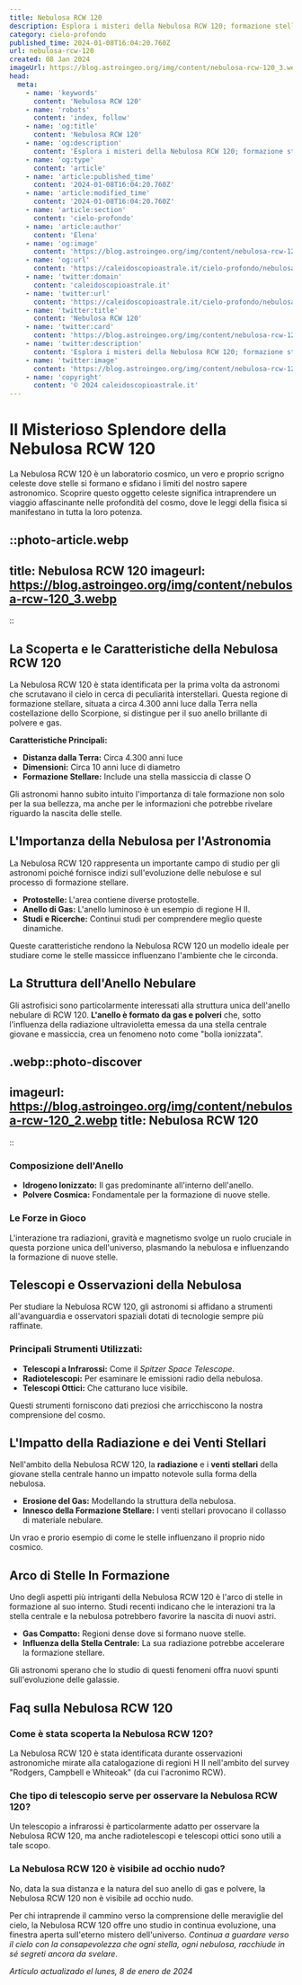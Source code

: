 ```yaml
---
title: Nebulosa RCW 120
description: Esplora i misteri della Nebulosa RCW 120; formazione stellare e splendore cosmico in un viaggio avvincente tra le stelle.
category: cielo-profondo
published_time: 2024-01-08T16:04:20.760Z
url: nebulosa-rcw-120
created: 08 Jan 2024
imageUrl: https://blog.astroingeo.org/img/content/nebulosa-rcw-120_3.webp
head:
  meta:
    - name: 'keywords'
      content: 'Nebulosa RCW 120'
    - name: 'robots'
      content: 'index, follow'
    - name: 'og:title'
      content: 'Nebulosa RCW 120'
    - name: 'og:description'
      content: 'Esplora i misteri della Nebulosa RCW 120; formazione stellare e splendore cosmico in un viaggio avvincente tra le stelle.'
    - name: 'og:type'
      content: 'article'
    - name: 'article:published_time'
      content: '2024-01-08T16:04:20.760Z'
    - name: 'article:modified_time'
      content: '2024-01-08T16:04:20.760Z'
    - name: 'article:section'
      content: 'cielo-profondo'
    - name: 'article:author'
      content: 'Elena'
    - name: 'og:image'
      content: 'https://blog.astroingeo.org/img/content/nebulosa-rcw-120_3.webp'
    - name: 'og:url'
      content: 'https://caleidoscopioastrale.it/cielo-profondo/nebulosa-rcw-120'
    - name: 'twitter:domain'
      content: 'caleidoscopioastrale.it'
    - name: 'twitter:url'
      content: 'https://caleidoscopioastrale.it/cielo-profondo/nebulosa-rcw-120'
    - name: 'twitter:title'
      content: 'Nebulosa RCW 120'
    - name: 'twitter:card'
      content: 'https://blog.astroingeo.org/img/content/nebulosa-rcw-120_3.webp'
    - name: 'twitter:description'
      content: 'Esplora i misteri della Nebulosa RCW 120; formazione stellare e splendore cosmico in un viaggio avvincente tra le stelle.'
    - name: 'twitter:image'
      content: 'https://blog.astroingeo.org/img/content/nebulosa-rcw-120_3.webp'
    - name: 'copyright'
      content: '© 2024 caleidoscopioastrale.it'
---
```

# Il Misterioso Splendore della Nebulosa RCW 120

La Nebulosa RCW 120 è un laboratorio cosmico, un vero e proprio scrigno celeste dove stelle si formano e sfidano i limiti del nostro sapere astronomico. Scoprire questo oggetto celeste significa intraprendere un viaggio affascinante nelle profondità del cosmo, dove le leggi della fisica si manifestano in tutta la loro potenza.

::photo-article.webp
---
title: Nebulosa RCW 120
imageurl: https://blog.astroingeo.org/img/content/nebulosa-rcw-120_3.webp
---
::

## La Scoperta e le Caratteristiche della Nebulosa RCW 120

La Nebulosa RCW 120 è stata identificata per la prima volta da astronomi che scrutavano il cielo in cerca di peculiarità interstellari. Questa regione di formazione stellare, situata a circa 4.300 anni luce dalla Terra nella costellazione dello Scorpione, si distingue per il suo anello brillante di polvere e gas.

**Caratteristiche Principali:**

- **Distanza dalla Terra:** Circa 4.300 anni luce
- **Dimensioni:** Circa 10 anni luce di diametro
- **Formazione Stellare:** Include una stella massiccia di classe O

Gli astronomi hanno subito intuito l'importanza di tale formazione non solo per la sua bellezza, ma anche per le informazioni che potrebbe rivelare riguardo la nascita delle stelle.

## L'Importanza della Nebulosa per l'Astronomia

La Nebulosa RCW 120 rappresenta un importante campo di studio per gli astronomi poiché fornisce indizi sull'evoluzione delle nebulose e sul processo di formazione stellare.

- **Protostelle:** L'area contiene diverse protostelle.
- **Anello di Gas:** L'anello luminoso è un esempio di regione H II.
- **Studi e Ricerche:** Continui studi per comprendere meglio queste dinamiche.

Queste caratteristiche rendono la Nebulosa RCW 120 un modello ideale per studiare come le stelle massicce influenzano l'ambiente che le circonda.

## La Struttura dell'Anello Nebulare

Gli astrofisici sono particolarmente interessati alla struttura unica dell'anello nebulare di RCW 120. **L'anello è formato da gas e polveri** che, sotto l'influenza della radiazione ultravioletta emessa da una stella centrale giovane e massiccia, crea un fenomeno noto come "bolla ionizzata".

.webp::photo-discover
---
imageurl: https://blog.astroingeo.org/img/content/nebulosa-rcw-120_2.webp
title: Nebulosa RCW 120
---
::

### Composizione dell'Anello

- **Idrogeno Ionizzato:** Il gas predominante all'interno dell'anello.
- **Polvere Cosmica:** Fondamentale per la formazione di nuove stelle.

### Le Forze in Gioco

L'interazione tra radiazioni, gravità e magnetismo svolge un ruolo cruciale in questa porzione unica dell'universo, plasmando la nebulosa e influenzando la formazione di nuove stelle.

## Telescopi e Osservazioni della Nebulosa

Per studiare la Nebulosa RCW 120, gli astronomi si affidano a strumenti all'avanguardia e osservatori spaziali dotati di tecnologie sempre più raffinate.

### Principali Strumenti Utilizzati:

- **Telescopi a Infrarossi:** Come il *Spitzer Space Telescope*.
- **Radiotelescopi:** Per esaminare le emissioni radio della nebulosa.
- **Telescopi Ottici:** Che catturano luce visibile.

Questi strumenti forniscono dati preziosi che arricchiscono la nostra comprensione del cosmo.

## L'Impatto della Radiazione e dei Venti Stellari

Nell'ambito della Nebulosa RCW 120, la **radiazione** e i **venti stellari** della giovane stella centrale hanno un impatto notevole sulla forma della nebulosa.

- **Erosione del Gas:** Modellando la struttura della nebulosa.
- **Innesco della Formazione Stellare:** I venti stellari provocano il collasso di materiale nebulare.

Un vrao e prorio esempio di come le stelle influenzano il proprio nido cosmico.

## Arco di Stelle In Formazione

Uno degli aspetti più intriganti della Nebulosa RCW 120 è l'arco di stelle in formazione al suo interno. Studi recenti indicano che le interazioni tra la stella centrale e la nebulosa potrebbero favorire la nascita di nuovi astri.

- **Gas Compatto:** Regioni dense dove si formano nuove stelle.
- **Influenza della Stella Centrale:** La sua radiazione potrebbe accelerare la formazione stellare.

Gli astronomi sperano che lo studio di questi fenomeni offra nuovi spunti sull'evoluzione delle galassie.

## Faq sulla Nebulosa RCW 120

### Come è stata scoperta la Nebulosa RCW 120?
La Nebulosa RCW 120 è stata identificata durante osservazioni astronomiche mirate alla catalogazione di regioni H II nell'ambito del survey "Rodgers, Campbell e Whiteoak" (da cui l'acronimo RCW).

### Che tipo di telescopio serve per osservare la Nebulosa RCW 120?
Un telescopio a infrarossi è particolarmente adatto per osservare la Nebulosa RCW 120, ma anche radiotelescopi e telescopi ottici sono utili a tale scopo.

### La Nebulosa RCW 120 è visibile ad occhio nudo?
No, data la sua distanza e la natura del suo anello di gas e polvere, la Nebulosa RCW 120 non è visibile ad occhio nudo.

Per chi intraprende il cammino verso la comprensione delle meraviglie del cielo, la Nebulosa RCW 120 offre uno studio in continua evoluzione, una finestra aperta sull'eterno mistero dell'universo. *Continua a guardare verso il cielo con la consapevolezza che ogni stella, ogni nebulosa, racchiude in sé segreti ancora da svelare*.

_Artículo actualizado el lunes, 8 de enero de 2024_